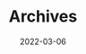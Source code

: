 ---
title: "Archives"
date: 2022-03-06
layout: "archives"
slug: "archives"
menu:
    main:
        weight: -2
        params: 
            icon: archives
---